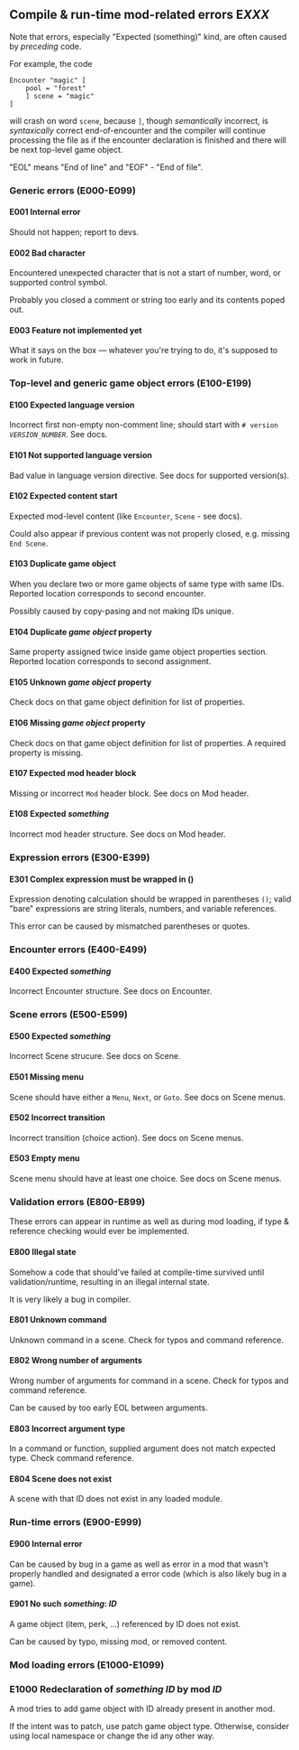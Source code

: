 ## Compile & run-time mod-related errors E*XXX*
Note that errors, especially "Expected (something)" kind, are often caused by _preceding_ code. 

For example, the code
```
Encounter "magic" [
    pool = "forest" 
    ] scene = "magic"
]
```
will crash on word `scene`, because `]`, though _semantically_ incorrect, is _syntaxically_ correct end-of-encounter and the compiler will continue processing the file as if the encounter declaration is finished and there will be next top-level game object.

"EOL" means "End of line" and "EOF" - "End of file". 

### Generic errors (E000-E099)

#### E001 Internal error
Should not happen; report to devs.
#### E002 Bad character
Encountered unexpected character that is not a start of number, word, or supported control symbol. 

Probably you closed a comment or string too early and its contents poped out.
#### E003 Feature not implemented yet
What it says on the box &mdash; whatever you're trying to do, it's supposed to work in future.

### Top-level and generic game object errors (E100-E199)

#### E100 Expected language version
Incorrect first non-empty non-comment line; should start with `# version `*`VERSION_NUMBER`*. See docs.
#### E101 Not supported language version
Bad value in language version directive. See docs for supported version(s).
#### E102 Expected content start
Expected mod-level content (like `Encounter`, `Scene` - see docs). 

Could also appear if previous content was not properly closed, e.g. missing `End Scene`.
#### E103 Duplicate game object
When you declare two or more game objects of same type with same IDs. Reported location corresponds to second encounter.

Possibly caused by copy-pasing and not making IDs unique.
#### E104 Duplicate *game object* property
Same property assigned twice inside game object properties section. Reported location corresponds to second assignment.
#### E105 Unknown *game object* property
Check docs on that game object definition for list of properties.
#### E106 Missing *game object* property
Check docs on that game object definition for list of properties. A required property is missing. 
#### E107 Expected mod header block
Missing or incorrect `Mod` header block. See docs on Mod header.
#### E108 Expected *something*
Incorrect mod header structure. See docs on Mod header.

### Expression errors (E300-E399)

#### E301 Complex expression must be wrapped in ()
Expression denoting calculation should be wrapped in parentheses `()`; valid "bare" expressions are string literals, numbers, and variable references.

This error can be caused by mismatched parentheses or quotes.

### Encounter errors (E400-E499)

#### E400 Expected *something*
Incorrect Encounter structure. See docs on Encounter.

### Scene errors (E500-E599)

#### E500 Expected *something*
Incorrect Scene strucure. See docs on Scene.
#### E501 Missing menu
Scene should have either a `Menu`, `Next`, or `Goto`. See docs on Scene menus.
#### E502 Incorrect transition
Incorrect transition (choice action). See docs on Scene menus.
#### E503 Empty menu
Scene menu should have at least one choice. See docs on Scene menus.

### Validation errors (E800-E899)
These errors can appear in runtime as well as during mod loading, if type & reference checking would ever be implemented.

#### E800 Illegal state
Somehow a code that should've failed at compile-time survived until validation/runtime, resulting in an illegal internal state.

It is very likely a bug in compiler.

#### E801 Unknown command
Unknown command in a scene. Check for typos and command reference. 

#### E802 Wrong number of arguments
Wrong number of arguments for command in a scene. Check for typos and command reference.

Can be caused by too early EOL between arguments.

#### E803 Incorrect argument type
In a command or function, supplied argument does not match expected type. Check command reference.

#### E804 Scene does not exist
A scene with that ID does not exist in any loaded module.

### Run-time errors (E900-E999)

#### E900 Internal error
Can be caused by bug in a game as well as error in a mod that wasn't properly handled and designated a error code (which is also likely bug in a game).

#### E901 No such *something*: *ID*
A game object (item, perk, ...) referenced by ID does not exist.

Can be caused by typo, missing mod, or removed content.

### Mod loading errors (E1000-E1099)

### E1000 Redeclaration of *something* *ID* by mod *ID*
A mod tries to add game object with ID already present in another mod.

If the intent was to patch, use patch game object type. Otherwise, consider using local namespace or change the id any other way.